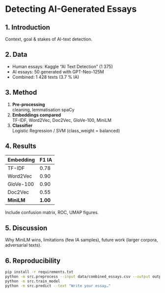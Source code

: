 # Detecting AI-Generated Essays

## 1. Introduction
Context, goal & stakes of AI-text detection.

## 2. Data
- Human essays: Kaggle “AI Text Detection” (1 375)
- AI essays: 50 generated with GPT-Neo-125M  
- Combined: 1 428 texts (3.7 % IA)

## 3. Method
1. **Pre-processing**  
   cleaning, lemmatisation spaCy  
2. **Embeddings compared**  
   TF-IDF, Word2Vec, Doc2Vec, GloVe-100, MiniLM  
3. **Classifier**  
   Logistic Regression / SVM (class_weight = balanced)

## 4. Results
| Embedding | F1 IA |
|-----------|-------|
| TF-IDF    | 0.78 |
| Word2Vec  | 0.90 |
| GloVe-100 | 0.90 |
| Doc2Vec   | 0.55 |
| **MiniLM**| **1.00** |

Include confusion matrix, ROC, UMAP figures.

## 5. Discussion
Why MiniLM wins, limitations (few IA samples), future work (larger corpora, adversarial texts).

## 6. Reproducibility
```bash
pip install -r requirements.txt
python -m src.preprocess --input data/combined_essays.csv --output outputs/full/
python -m src.train_model
python -m src.predict --text "Write your essay…"
